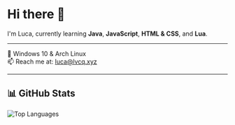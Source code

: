 # Hi there 👋

I'm Luca, currently learning **Java**, **JavaScript**, **HTML & CSS**, and **Lua**.

---

🐧 Windows 10 & Arch Linux  
📫 Reach me at: [luca@lvcq.xyz](mailto:luca@lvcq.xyz)

---

## 📊 GitHub Stats

![Top Languages](https://github-readme-stats.vercel.app/api/top-langs/?username=lvcq4&layout=compact&theme=radical)
